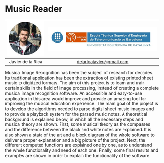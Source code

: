 # Music Reader


| ![Javier de la Rica](/Images/Javier.JPG) | ![Logo](/Images/upc_etsetb.jpg) |
| :---: | :---: |
| Javier de la Rica | delaricajavier@gmail.com |


Musical Image Recognition has been the subject of research for decades. Its traditional application has been the extraction of existing printed sheet music to digitized formats. The aim of this project is to learn and train certain skills in the field of image processing, instead of creating a complete musical image recognition software.
An accessible and easy-to-use application in this area would improve and provide an amazing tool for improving the musical education experience. The main goal of the project is to develop the algorithms needed to parse digital sheet music images and to provide a playback system for the parsed music notes.
A theoretical background is explained below, in which all the necessary steps and musical theory are shown.
First, some musical theory as the compasses and the difference between the black and white notes are explained. It is also shown a state of the art and a block diagram of the whole software to deliver a proper explanation and a big picture of the project.
Next, the different computed functions are explained one by one, as to understand the whole functionality and need of each one.
Finally, some final results and examples are shown in order to explain the functionality of the software.
